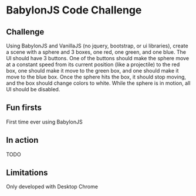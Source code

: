 # BabylonJS Code Challenge

## Challenge 

Using BabylonJS and VanillaJS (no jquery, bootstrap, or ui libraries), create a scene with a sphere and 3 boxes, one red, one green, and one blue. The UI should have 3 buttons. One of the buttons should make the sphere move at a constant speed from its current position (like a projectile) to the red box, one should make it move to the green box, and one should make it move to the blue box. Once the sphere hits the box, it should stop moving, and the box should change colors to white. While the sphere is in motion, all UI should be disabled.

## Fun firsts

First time ever using BabylonJS

## In action

TODO

## Limitations

Only developed with Desktop Chrome


